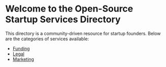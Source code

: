 # Welcome to the Open-Source Startup Services Directory

This directory is a community-driven resource for startup founders. Below are the categories of services available:
- [Funding](categories/funding.md)
- [Legal](categories/legal.md)
- [Marketing](categories/marketing.md)
